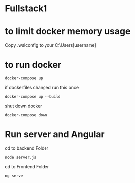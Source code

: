 # Fullstack1

# to limit docker memory usage
Copy .wslconfig to your C:\Users\[username]

# to run docker
```
docker-compose up
```
if dockerfiles changed run this once
```
docker-compose up --build
```

shut down docker
```
docker-compose down
```
# Run server  and Angular
cd to backend Folder  
```
node server.js
```


cd to Frontend Folder  
```
ng serve
```
